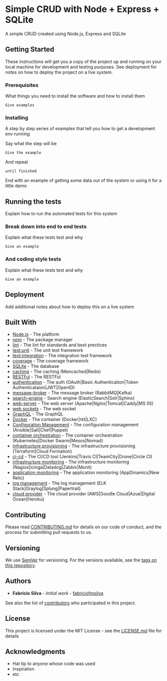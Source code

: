 # Simple CRUD with Node + Express + SQLite

A simple CRUD created using Node.js, Express and SQLite

## Getting Started

These instructions will get you a copy of the project up and running on your local machine for development and testing purposes. See deployment for notes on how to deploy the project on a live system.

### Prerequisites

What things you need to install the software and how to install them

```
Give examples
```

### Installing

A step by step series of examples that tell you how to get a development env running

Say what the step will be

```
Give the example
```

And repeat

```
until finished
```

End with an example of getting some data out of the system or using it for a little demo

## Running the tests

Explain how to run the automated tests for this system

### Break down into end to end tests

Explain what these tests test and why

```
Give an example
```

### And coding style tests

Explain what these tests test and why

```
Give an example
```

## Deployment

Add additional notes about how to deploy this on a live system

## Built With

* [Node.js](https://nodejs.org/) - The platform
* [npm](https://www.npmjs.com/) - The package manager
* [lint](#) - The lint for standards and best prectices
* [test:unit](#) - The unit test framework
* [test:integration](#) - The integration test framework
* [coverage](#) - The coverage framework
* [SQLite](https://www.sqlite.org/) - The database
* [caching](#) - The caching (Mencached|Redis)
* [RESTFul]() - The RESTFul
* [authentication](#) - The auth (OAuth|Basic Authentication|Token Authenticataion|JWT|OpenID)
* [message-broker](#) - The message broker (RabbitMQ|Kafka)
* [search-engine](#) - Search engine (ElasticSearch|Solr|Sphinx)
* [web-server](#) - The web server (Apache|Nginx|Tomcat|Caddy|MS IIS)
* [web sockets](#) - The web socket
* [GraphQL]($) - The GraphQL
* [Docker]() - The container (Docker|rkt|LXC)
* [Configuration Management](#) - The configuration management (Ansible|Salt|Chef|Puppet)
* [container orchestration](#) - The container orchestration (Kubernetes|Docker Swarm|Mesos|Nomad)
* [infrastructure provisioning](#) - The infrastructure provisioning (Terraform|Cloud Formation)
* [ci-cd](#) - The CI/CD tool (Jenkins|Travis CI|TeamCity|Drone|Circle CI)
* [infrastructure monitoring](#) - The infrastructure monitoring (Nagios|Icinga|Datadog|Zabbix|Monit)
* [application monitoring](#) - The application monitoring (AppDinamics|New Relic)
* [log management](#) - The log management (ELK Stack|Graylog|Splung|Papertrail)
* [cloud provider](#) - The cloud provider (AWS|Goodle Cloud|Azue|Digital Ocean|Heroku)

## Contributing

Please read [CONTRIBUTING.md](https://gist.github.com/PurpleBooth/b24679402957c63ec426) for details on our code of conduct, and the process for submitting pull requests to us.

## Versioning

We use [SemVer](http://semver.org/) for versioning. For the versions available, see the [tags on this repository](https://github.com/your/project/tags). 

## Authors

* **Fabrício Silva** - *Initial work* - [fabriciofmsilva](https://github.com/fabriciofmsilva)

See also the list of [contributors](https://github.com/your/project/contributors) who participated in this project.

## License

This project is licensed under the MIT License - see the [LICENSE.md](LICENSE.md) file for details

## Acknowledgments

* Hat tip to anyone whose code was used
* Inspiration
* etc
